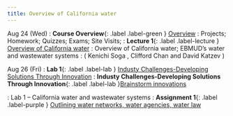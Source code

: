 ```yaml
---
title: Overview of California water
---
```

Aug 24 (Wed) 
: **Course Overview**{: .label .label-green } [Overview](/CivEng112/lectures/lec00)
: Projects; Homework; Quizzes; Exams; Site Visits; 
: **Lecture 1**{: .label .label-lecture } [ Overview of California water](/CivEng112/lectures/aug24)
: Overview of California water; EBMUD’s water and wastewater systems
: ( Kenichi Soga , Clifford Chan and David Katzev )

Aug 26 (Fri) 
: **Lab 1**{: .label .label-lab } [Industy Challenges-Developing Solutions Through Innovation](lec/lab.01) 
: **Industy Challenges-Developing Solutions Through Innovation**{: .label .label-lab }[Brainstorm innovations]()

: Lab 1 – California water and wastewater systems
: **Assignment 1**{: .label .label-purple } [Outlining water networks, water agencies, water law](lecture/ass.01)

